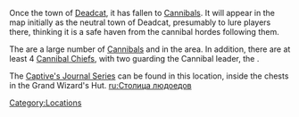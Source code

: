 Once the town of [Deadcat](Deadcat.md "wikilink"), it has fallen to
[Cannibals](01%20-%20Projects%20&%20Wikis/Kenshi/Kenshi%20Wiki/Kenshi%20Wiki%20Template/Cannibals.md "wikilink"). It will appear in the map initially
as the neutral town of Deadcat, presumably to lure players there,
thinking it is a safe haven from the cannibal hordes following them.

The are a large number of [Cannibals](Cannibal.md "wikilink") and [](Scrawny_Cannibal.md) in the area. In addition, there
are at least 4 [Cannibal Chiefs](Cannibal_Chief.md "wikilink"), with two
guarding the Cannibal leader, the [](Cannibal_Grand_Wizard.md).

The [Captive's Journal Series](Captive's_Journal_Series.md "wikilink") can
be found in this location, inside the chests in the Grand Wizard's Hut.
[ru:Столица людоедов](ru:Столица_людоедов "wikilink")

[Category:Locations](Category:Locations "wikilink")